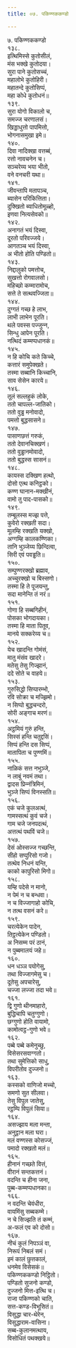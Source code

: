 ```yaml
---
title: ०७. पकिण्णककण्डो

---
```

७. पकिण्णककण्डो  
१३८.  
इत्थिमिस्से कुतोसीलं,  
मंस भक्खे कुतोदया।  
सुरा पाने कुतोसच्‍चं,  
महालोभे कुतोहिरी।  
महातन्दे कुतोसिप्पं,  
महा कोधे कुतोधनं॥  
१३९.  
सुरा योगो विकालो च,  
समज्‍ज चरणालसं।  
खिड्डाधुत्तो पापमित्तो,  
भोगनासमुखा इमे॥  
१४०.  
दिवा नादिक्खा वत्तब्बं,  
रत्तो नावचनेन च।  
सञ्‍चरेय्य भया भीतो,  
वने वनचरी यथा॥  
१४१.  
जीवन्तापि मतापञ्‍च,  
ब्यासेन परिकित्तिता।  
दुक्खितो ब्याधितोमूळ्हो,  
इणवा नित्यसेवको॥  
१४२.  
अनागतं भयं दिस्वा,  
दूरतो परिवज्‍जये।  
आगतञ्‍च भयं दिस्वा,  
अ भीतो होति पण्डितो॥  
१४३.  
निद्दालुको पमत्तोच,  
सुखत्तो रोगवालसो।  
महिच्छो कम्मारामोच,  
सत्ते ते सत्थवज्‍जिता॥  
१४४.  
दुग्गतं गच्छ हे लाभ,  
लाभी लाभेन पूरति।  
थले पवस्स पज्‍जुन्‍न,  
सिन्धु आपेन पूरति।  
नत्थिदं कम्मप्पधानकं॥  
१४५.  
न हि कोचि कते किच्‍चे,  
कत्तारं समुपेक्खते।  
तस्मा सब्बानि किच्‍चानि,  
साव सेसेन कारये॥  
१४६.  
तूलं सल्‍लहुकं लोके,  
ततो चापल्‍ल-जातिको।  
ततो वुड्ढ मनोवादो,  
पमत्तो बुद्धसासने॥  
१४७.  
पासाणछत्तं गरुकं,  
ततो देवानचिक्खणं।  
ततो वुड्ढानमोवादो,  
ततो बुद्धस्स सासनं॥  
१४८.  
कायस्स दक्खिण हत्थो,  
दोसो एत्थ कनिट्ठको।  
कण्ण घानान-मक्खीनं,  
वामो तु पाद-पासको॥  
१४९.  
तम्बूलस्स मज्झ पत्ते,  
कुवेरो रक्खती सदा।  
मूलम्हि रक्खति यक्खो,  
अग्गम्हि कालकण्णिका।  
तानि भुञ्‍जेय्य छिन्दित्वा,  
सिरी एवं पवड्ढति॥  
१५०.  
सम्पुण्णरक्खो ब्रह्माव,  
अच्‍चुरक्खो च बिस्सणो।  
तस्मा हि ते पूजयन्तु,  
सदा मानेन्ति तं नरं॥  
१५१.  
गोणा हि सब्बगिहीनं,  
पोसका भोगदायका।  
तस्मा हि माता पितूव,  
मानये सक्‍करेय्य च॥  
१५२.  
येच खादन्ति गोमंसं,  
मातु मंसंव खादरे।  
मतेसु तेसु गिज्झानं,  
ददे सोते च वाहये॥  
१५३.  
गुरुसिद्धो सिप्पारम्भो,  
रवि सोक्रा च मज्झिमो।  
न सिप्पो बुद्धचन्दरो,  
सोरी अङ्गाच मरणं॥  
१५४.  
अट्ठमियं गुरुं हन्ति,  
सिस्सं हन्ति चतुद्दसिं।  
सिप्पं हन्ति दस सिप्पं,  
मातापिता च पुण्णमिं॥  
१५५.  
नाळिकं सत्त नभुञ्‍जे,  
न लाबुं नवमं तथा।  
द्वादस प्रिन्‍नंत्रिमिनं,  
भुञ्‍जे सिप्पं विनस्सति॥  
१५६.  
एकं चजे कुलअत्थं,  
गामस्सत्थं कुवं चजे।  
गाम चजे जनपदत्थं,  
अत्तत्थं पथविं चजे॥  
१५७.  
देसं ओस्सज्‍ज गच्छन्ति,  
सीहो सप्पुरिसो गजो।  
तत्थेव निधनं यन्ति,  
काको कापुरिसो मिगो॥  
१५८.  
यम्हि पदेसे न मानो,  
न पेमं न च बन्धवा।  
न च विज्‍जागाहो कोचि,  
न तत्थ वसनं करे॥  
१५९.  
चरत्येकेन पादेन,  
तिट्ठत्येकेन पण्डितो।  
अ निसम्म परं ठानं,  
न पुब्बमालयं जहे॥  
१६०.  
धन धञ्‍ञ पयोगेसु,  
तथा विज्‍जागमेसु च।  
दूतेसु अपचारेसु,  
चज्‍जा लज्‍जा तदा भवे॥  
१६१.  
द्वि गुणो थीनमाहारो,  
बुद्धिचापि चतुग्गुणो।  
छग्गुणो होति वायामो,  
कामोत्वट्ठ-गुणो भवे॥  
१६२.  
पब्बे पब्बे कमेनुच्छु,  
विसेसरसवाग्गतो।  
तथा सुमेत्तिको साधु,  
विपरीतोव दुज्‍जनो॥  
१६३.  
कस्सको वाणिजो मच्‍चो,  
समणो सुत सीलवा।  
तेसु विपुल जातेसु,  
रट्ठम्पि विपुलं सिया॥  
१६४.  
असज्झाय मला मन्ता,  
अनुट्ठान मला घरा।  
मलं वण्णस्स कोसज्‍जं,  
पमादो रक्खतो मलं॥  
१६५.  
हीनानं गच्छते वित्तं,  
वीरानं सन्तकत्तनं।  
वदन्ति च हीना जना,  
पुब्ब-कम्मप्पधानका॥  
१६६.  
न वदन्ति चेवंधीरा,  
वायमिंसु सब्बकम्मे।  
न चे सिज्झति तं कम्मं,  
अ-फलं एव को दोसो॥  
१६७.  
नीचं कुलं निपञ्‍ञं वा,  
निरूपं निबलं समं।  
इमं कालं छुत्तकालं,  
धनमेव विसेसकं॥  
पकिण्णककण्डो निट्ठितो।  
पण्डितो सुजनो कण्डो,  
दुज्‍जनो मित्त-इत्थि च।  
राजा पकिण्णको चाति,  
सत्त-कण्ड-विभूसितं॥  
विसुद्धा चार-थेरेन,  
विसुद्धाराम-वासिना।  
सब्ब-कुलानमत्थाय,  
विसोधितं पथक्खये॥  